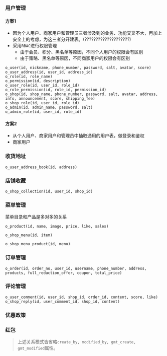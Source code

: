 ### 用户管理
#### 方案1
- 因为个人用户、商家用户和管理员三者涉及到的业务、功能交叉不大，再加上安全上的考虑，为这三者分开建表。(????????????????????)
- 采用`RBAC`进行权限管理
	- 由于会员、积分、黑名单等原因，不同个人用户的权限会有区别
	- 由于策略、黑名单等原因，不同商家用户的权限会有区别
```
o_user(id, nickname, phone_number, password, salt, avatar, score)
o_user_address(id, user_id, address_id)
o_role(id, role_name)
o_permission(id, description)
o_user_role(id, user_id, role_id)
o_role_permission(id, role_id, permission_id)
o_shop(id, shop_name, phone_number, password, salt, avatar, address, info, announcement, score, shipping_fee)
o_shop_role(id, user_id, role_id)
o_admin(id, admin_name, password, salt)
o_admin_role(id, user_id, role_id)
```
#### 方案2
- 从个人用户、商家用户和管理员中抽取通用的用户表，做登录和鉴权
- 商家用户
### 收货地址
```
o_user_address_book(id, address)
```

### 店铺收藏
```
o_shop_collection(id, user_id, shop_id)
```

### 菜单管理
菜单目录和产品是多对多的关系
```
o_product(id, name, image, price, like, sales)
```
```
o_shop_menu(id, item)
```
```
o_shop_menu_product(id, menu)
```
### 订单管理

```
o_order(id, order_no, user_id, username, phone_number, address, products, full_reduction_offer, coupon, total_price)
```

### 评论管理
```
o_user_comment(id, user_id, shop_id, order_id, content, score, like)
o_shop_reply(id, user_comment_id, shop_id, content)
```
### 优惠政策
### 红包

> 上述关系模式皆省略`create_by, modified_by, gmt_create, gmt_modified`属性。

<!--stackedit_data:
eyJoaXN0b3J5IjpbLTEzODA0NjY3NzYsLTMwNTY1MTYwMiwtMT
g0OTczNzMyLDEzMzI1NzEwMywtNDkxNzgyNDM2LDEwNTc1NTE5
ODksMTIyODU1MDg0NCwtMTEyMTkzNzQ5OSwxOTQ0NTA4NzQ2LC
04NDA4NDUyMDgsLTk1Mzc4OTg0MSwtMTQ3OTI5NjUyOSwtMTEx
MjEwODkwOCwxNDIwOTc2MDg5LC03MjI4MDQyNDUsLTIxMjM4Nz
YwMzEsLTE3MTgyMTQxNSwtMTY5ODA4NDkxNCwtMTg1MzY4MTA0
MCwxNjQxOTY3NTgyXX0=
-->